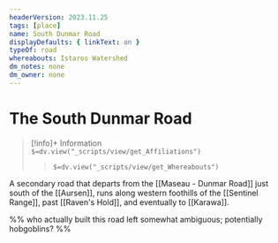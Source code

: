 ```yaml
---
headerVersion: 2023.11.25
tags: [place]
name: South Dunmar Road
displayDefaults: { linkText: on }
typeOf: road
whereabouts: Istaros Watershed
dm_notes: none
dm_owner: none
---
```

# The South Dunmar Road
>[!info]+ Information  
> `$=dv.view("_scripts/view/get_Affiliations")`  
>> `$=dv.view("_scripts/view/get_Whereabouts")`

A secondary road that departs from the [[Maseau - Dunmar Road]] just south of the [[Aursen]], runs along western foothills of the [[Sentinel Range]], past [[Raven's Hold]], and eventually to [[Karawa]].

%% who actually built this road left somewhat ambiguous; potentially hobgoblins? %%